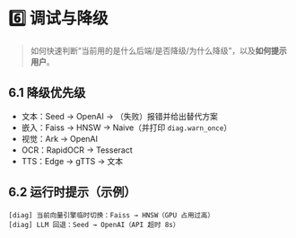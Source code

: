 # 6️⃣ 调试与降级

> 如何快速判断“当前用的是什么后端/是否降级/为什么降级”，以及**如何提示用户**。

## 6.1 降级优先级
- 文本：Seed → OpenAI → （失败）报错并给出替代方案
- 嵌入：Faiss → HNSW → Naive（并打印 `diag.warn_once`）
- 视觉：Ark → OpenAI
- OCR：RapidOCR → Tesseract
- TTS：Edge → gTTS → 文本

## 6.2 运行时提示（示例）
```text
[diag] 当前向量引擎临时切换：Faiss → HNSW（GPU 占用过高）
[diag] LLM 回退：Seed → OpenAI（API 超时 8s）
